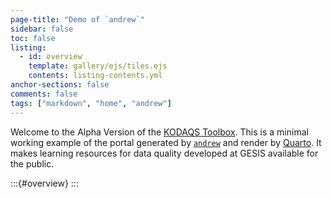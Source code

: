 ```yaml
---
page-title: "Demo of `andrew`"
sidebar: false
toc: false
listing:
  - id: overview
    template: gallery/ejs/tiles.ejs
    contents: listing-contents.yml
anchor-sections: false
comments: false
tags: ["markdown", "home", "andrew"]
---
```


Welcome to the Alpha Version of the [KODAQS Toolbox](https://www.gesis.org/forschung/drittmittelprojekte/projektseite-kodaqs). This is a minimal working example of the portal generated by [`andrew`](https://github.com/GESIS-Methods-Hub/andrew) and render by [Quarto](https://quarto.org/). It makes learning resources for data quality developed at GESIS available for the public.

:::{#overview}
:::

